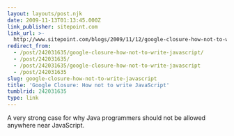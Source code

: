 ```yaml
---
layout: layouts/post.njk
date: 2009-11-13T01:13:45.000Z
link_publisher: sitepoint.com
link_url: >-
  http://www.sitepoint.com/blogs/2009/11/12/google-closure-how-not-to-write-javascript/
redirect_from:
  - /post/242031635/google-closure-how-not-to-write-javascript/
  - /post/242031635/
  - /post/242031635/google-closure-how-not-to-write-javascript
  - /post/242031635
slug: google-closure-how-not-to-write-javascript
title: 'Google Closure: How not to write JavaScript'
tumblrid: 242031635
type: link
---
```

<p>A very strong case for why Java programmers should not be allowed anywhere near JavaScript.</p>
